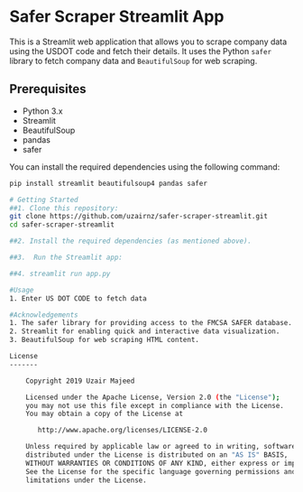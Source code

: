 # Safer Scraper Streamlit App

This is a Streamlit web application that allows you to scrape company data using the USDOT code and fetch their details. It uses the Python `safer` library to fetch company data and `BeautifulSoup` for web scraping.

## Prerequisites

- Python 3.x
- Streamlit
- BeautifulSoup
- pandas
- safer

You can install the required dependencies using the following command:

```bash
pip install streamlit beautifulsoup4 pandas safer

# Getting Started
##1. Clone this repository:
git clone https://github.com/uzairnz/safer-scraper-streamlit.git
cd safer-scraper-streamlit

##2. Install the required dependencies (as mentioned above).

##3.  Run the Streamlit app:

##4. streamlit run app.py

#Usage
1. Enter US DOT CODE to fetch data

#Acknowledgements
1. The safer library for providing access to the FMCSA SAFER database.
2. Streamlit for enabling quick and interactive data visualization.
3. BeautifulSoup for web scraping HTML content.

License
-------

    Copyright 2019 Uzair Majeed

    Licensed under the Apache License, Version 2.0 (the "License");
    you may not use this file except in compliance with the License.
    You may obtain a copy of the License at

       http://www.apache.org/licenses/LICENSE-2.0

    Unless required by applicable law or agreed to in writing, software
    distributed under the License is distributed on an "AS IS" BASIS,
    WITHOUT WARRANTIES OR CONDITIONS OF ANY KIND, either express or implied.
    See the License for the specific language governing permissions and
    limitations under the License.
